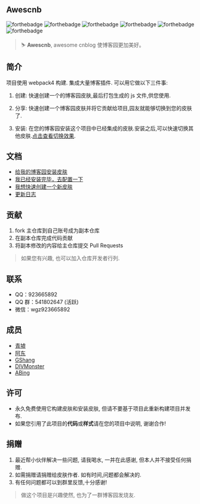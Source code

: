 ## Awescnb

![forthebadge](https://forthebadge.com/images/badges/built-by-developers.svg) ![forthebadge](https://forthebadge.com/images/badges/built-with-love.svg) ![forthebadge](https://forthebadge.com/images/badges/thats-how-they-get-you.svg) ![forthebadge](https://forthebadge.com/images/badges/powered-by-responsibility.svg) ![forthebadge](https://forthebadge.com/images/badges/makes-people-smile.svg) ![forthebadge](https://forthebadge.com/images/badges/made-with-javascript.svg)

> ⛷ **Awescnb**, awesome cnblog 使博客园更加美好。

## 简介

项目使用 webpack4 构建. 集成大量博客插件. 可以用它做以下三件事:

1. 创建: 快速创建一个的博客园皮肤,最后打包生成的 js 文件,供您使用.

2. 分享: 快速创建一个博客园皮肤并将它贡献给项目,园友就能够切换到您的皮肤了.

3. 安装: 在您的博客园安装这个项目中已经集成的皮肤.安装之后,可以快速切换其他皮肤.[点击查看切换效果](https://guangzan.gitee.io/imagehost/blog/themechange.gif).

## 文档

-   [给我的博客园安装皮肤](https://guangzan.gitee.io/awescnb-docs/guide/use/install.html)
-   [我已经安装完毕，去配置一下](https://guangzan.gitee.io/awescnb-docs/guide/use/default.html)
-   [我想快速创建一个新皮肤](https://guangzan.gitee.io/awescnb-docs/guide/dev/dev.html)
-   [更新日志](https://guangzan.gitee.io/awescnb-docs/guide/dev/log.html)

## 贡献

1. fork 主仓库到自己账号成为副本仓库
2. 在副本仓库完成代码贡献
3. 将副本修改的内容给主仓库提交 Pull Requests

> 如果您有兴趣, 也可以加入仓库开发者行列.

## 联系

-   QQ：923665892
-   QQ 群：541802647 (活跃)
-   微信：wgz923665892

## 成员

-   [青墟](https://www.cnblogs.com/guoxinyu/)
-   [阿东]()
-   [GShang](https://www.cnblogs.com/gshang/)
-   [DIVMonster](https://www.cnblogs.com/guangzan/)
-   [ABing](https://www.cnblogs.com/A-Bing/)


## 许可

-   永久免费使用它构建皮肤和安装皮肤, 但请不要基于项目此重新构建项目并发布.
-   如果您引用了此项目的**代码**或**样式**请在您的项目中说明, 谢谢合作!

## 捐赠

1. 最近帮小伙伴解决一些问题, 请我喝水, 一并在此感谢, 但本人并不接受任何捐赠.
2. 如需捐赠请捐赠给皮肤作者. 如有时间,问题都会解决的.
3. 有任何问题都可以到群里反馈,十分感谢!

> 做这个项目是兴趣使然, 也为了一群博客园发烧友.
